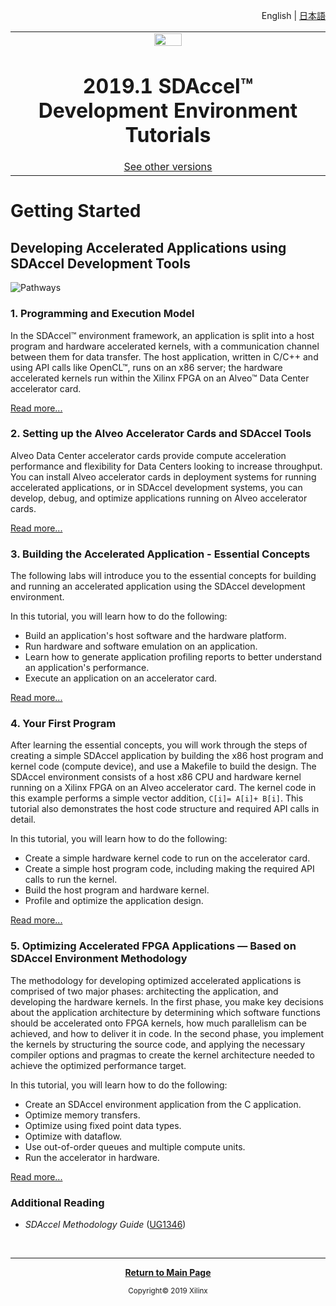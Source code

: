 <p align="right">
<a>English</a> | <a href="/docs-jp/README.md">日本語</a>
</p>

<table width="100%">
  <tr width="100%">
    <td align="center"><img src="https://www.xilinx.com/content/dam/xilinx/imgs/press/media-kits/corporate/xilinx-logo.png" width="30%"/><h1>2019.1 SDAccel™ Development Environment Tutorials</h1>
    <a href="https://github.com/Xilinx/SDAccel-Tutorials/branches/all">See other versions</a>
    </td>
 </tr>
 </table>

# Getting Started

## Developing Accelerated Applications using SDAccel Development Tools

![Pathways](images/pathway.png)

### 1. Programming and Execution Model

In the SDAccel™ environment framework, an application is split into a host program and hardware accelerated kernels, with a communication channel between them for data transfer. The host application, written in C/C++ and using API calls like OpenCL™, runs on an x86 server; the hardware accelerated kernels run within the Xilinx FPGA on an Alveo™ Data Center accelerator card. 

[Read more...](/docs/sdaccel-execution-model/)

### 2. Setting up the Alveo Accelerator Cards and SDAccel Tools

Alveo Data Center accelerator cards provide compute acceleration performance and flexibility for Data Centers looking to increase throughput. You can install Alveo accelerator cards in deployment systems for running accelerated applications, or in SDAccel development systems, you can develop, debug, and optimize applications running on Alveo accelerator cards. 

[Read more...](/docs/alveo-getting-started/)

### 3. Building the Accelerated Application - Essential Concepts

The following labs will introduce you to the essential concepts for building and running an accelerated application using the SDAccel development environment.

In this tutorial, you will learn how to do the following:

- Build an application's host software and the hardware platform.
- Run hardware and software emulation on an application.
- Learn how to generate application profiling reports to better understand an application's performance.  
- Execute an application on an accelerator card.

[Read more...](/docs/Pathway3/)

### 4. Your First Program

After learning the essential concepts, you will work through the steps of creating a simple SDAccel application by building the x86 host program and kernel code (compute device), and use a Makefile to build the design. The SDAccel environment consists of a host x86 CPU and hardware kernel running on a Xilinx FPGA on an Alveo accelerator card. The kernel code in this example performs a simple vector addition, `C[i]= A[i]+ B[i]`. This tutorial also demonstrates the host code structure and required API calls in detail.

In this tutorial, you will learn how to do the following:

- Create a simple hardware kernel code to run on the accelerator card.
- Create a simple host program code, including making the required API calls to run the kernel.
- Build the host program and hardware kernel.
- Profile and optimize the application design.

[Read more...](/docs/my-first-sdaccel-application/)

### 5. Optimizing Accelerated FPGA Applications — Based on SDAccel Environment Methodology

The methodology for developing optimized accelerated applications is comprised of two major phases: architecting the application, and developing the hardware kernels. In the first phase, you make key decisions about the application architecture by determining which software functions should be accelerated onto FPGA kernels, how much parallelism can be achieved, and how to deliver it in code. In the second phase, you implement the kernels by structuring the source code, and applying the necessary compiler options and pragmas to create the kernel architecture needed to achieve the optimized performance target.

In this tutorial, you will learn how to do the following:

- Create an SDAccel environment application from the C application.
- Optimize memory transfers.
- Optimize using fixed point data types.
- Optimize with dataflow.
- Use out-of-order queues and multiple compute units.
- Run the accelerator in hardware.

[Read more...](/docs/convolution-tutorial/)

### Additional Reading

* _SDAccel Methodology Guide_ ([UG1346](https://www.xilinx.com/support/documentation/sw_manuals/xilinx2019_1/ug1346-sdaccel-methodology-guide.pdf))

</br>
<hr/>
<p align="center"><b><a href="/README.md">Return to Main Page</a></b></p>

<p align="center"><sup>Copyright&copy; 2019 Xilinx</sup></p>
